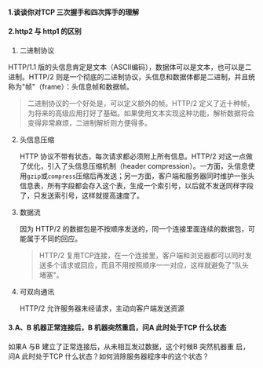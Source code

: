 #### 1.谈谈你对TCP 三次握手和四次挥手的理解

#### 2.http2 与 http1 的区别

1. 二进制协议

HTTP/1.1 版的头信息肯定是文本（ASCII编码），数据体可以是文本，也可以是二进制。HTTP/2 则是一个彻底的二进制协议，头信息和数据体都是二进制，并且统称为"帧"（frame）：头信息帧和数据帧。

> 二进制协议的一个好处是，可以定义额外的帧。HTTP/2 定义了近十种帧，为将来的高级应用打好了基础。如果使用文本实现这种功能，解析数据将会变得非常麻烦，二进制解析则方便得多。

2. 头信息压缩

   HTTP 协议不带有状态，每次请求都必须附上所有信息。HTTP/2 对这一点做了优化，引入了头信息压缩机制（header compression）。一方面，头信息使用`gzip`或`compress`压缩后再发送；另一方面，客户端和服务器同时维护一张头信息表，所有字段都会存入这个表，生成一个索引号，以后就不发送同样字段了，只发送索引号，这样就提高速度了。

3. 数据流

   因为 HTTP/2 的数据包是不按顺序发送的，同一个连接里面连续的数据包，可能属于不同的回应。

   > HTTP/2 复用TCP连接，在一个连接里，客户端和浏览器都可以同时发送多个请求或回应，而且不用按照顺序一一对应，这样就避免了"队头堵塞"。

4. 可双向通讯

   HTTP/2 允许服务器未经请求，主动向客户端发送资源

#### 3.A、B 机器正常连接后，B 机器突然重启，问A 此时处于TCP 什么状态

如果A 与B 建立了正常连接后，从未相互发过数据，这个时候B 突然机器重
启，问A 此时处于TCP 什么状态？如何消除服务器程序中的这个状态？